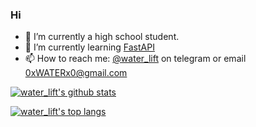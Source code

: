 ### Hi

- :telescope: I’m currently a high school student.
- :seedling: I’m currently learning [FastAPI](https://fastapi.tiangolo.com/)
- :mailbox: How to reach me: [@water_lift](https://t.me/water_lift) on telegram or email 0xWATERx0@gmail.com

[![water_lift's github stats](https://github-readme-stats.vercel.app/api?username=AsakuraMizu&show_icons=true)](https://github.com/anuraghazra/github-readme-stats)

[![water_lift's top langs](https://github-readme-stats.vercel.app/api/top-langs/?username=AsakuraMizu&layout=compact)](https://github.com/anuraghazra/github-readme-stats)
